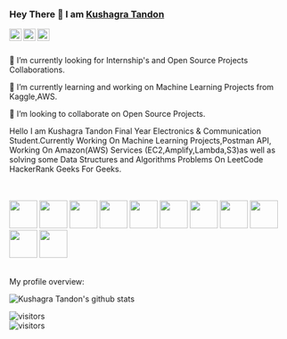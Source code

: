 ### Hey There 👋 I am [Kushagra Tandon](https://github.com/Kushagratandon12)

 <a href="https://www.linkedin.com/in/kushagratandon124/">
  <img align="left" alt="Kushagra's Linkedln" width="22px" src="https://cdn.jsdelivr.net/npm/simple-icons@v3/icons/linkedin.svg" />
</a>

<a href="https://leetcode.com/kushagra12/">
  <img align="left" alt="Kushagra Tandon's Leetcode" width="22px" src="https://cdn.jsdelivr.net/npm/simple-icons@v3/icons/leetcode.svg" />
</a>

<a href="https://www.kaggle.com/kushagratandon12">
  <img align="left" alt="Kushagra Tandon's Kaggle" width="22px" src="https://cdn.jsdelivr.net/npm/simple-icons@v3/icons/kaggle.svg" />
</a>
</br>
</br>

   🔭 I’m currently looking for Internship's and Open Source Projects Collaborations.

   🌱 I’m currently learning and working on Machine Learning Projects from Kaggle,AWS. 

   👯 I’m looking to collaborate on Open Source Projects.
   
Hello I am Kushagra Tandon Final Year Electronics & Communication Student.Currently Working On Machine Learning Projects,Postman API, Working On Amazon(AWS) Services (EC2,Amplify,Lambda,S3)as well as solving some Data Structures and Algorithms Problems On LeetCode HackerRank Geeks For Geeks.

<br>
<br>
<code><a href="https://www.python.org/" target="_blank"><img height="50" src="https://www.vectorlogo.zone/logos/python/python-ar21.svg"></a></code>
<code><a href="https://www.tensorflow.org/" target="_blank"><img height="50" src="https://www.vectorlogo.zone/logos/tensorflow/tensorflow-ar21.svg"></a></code>
<code><a href="https://pytorch.org/" target="_blank"><img height="50" src="https://www.vectorlogo.zone/logos/pytorch/pytorch-ar21.svg"></a></code>
<code><a href="https://jupyter.org/" target="_blank"><img height="50" src="https://www.vectorlogo.zone/logos/jupyter/jupyter-ar21.svg"></a></code>
<code><a href="https://analytics.google.com/" target="_blank"><img height="50" src="https://www.vectorlogo.zone/logos/google_analytics/google_analytics-ar21.svg"></a></code>
<code><a href="https://git-scm.com/" target="_blank"><img height="50" src="https://www.vectorlogo.zone/logos/git-scm/git-scm-ar21.svg"></a></code>
<code><a href="https://www.mysql.com/" target="_blank"><img height="50" src="https://www.vectorlogo.zone/logos/mysql/mysql-ar21.svg"></a></code>
<code><a href="https://www.sqlite.org/" target="_blank"><img height="50" src="https://www.vectorlogo.zone/logos/sqlite/sqlite-ar21.svg"></a></code>
<code><a href="https://www.json.org/" target="_blank"><img height="50" src="https://www.vectorlogo.zone/logos/json/json-ar21.svg"></a></code>
<code><a href="https://cloud.google.com/" target="_blank"><img height="50" src="https://www.vectorlogo.zone/logos/google_cloud/google_cloud-ar21.svg"></a></code>
<code><a href="https://aws.amazon.com/" target="_blank"><img height="50" src="https://www.vectorlogo.zone/logos/amazon_aws/amazon_aws-ar21.svg"></a></code>
<br>
<br>

<div><p>My profile overview: </p></div>

![Kushagra Tandon's github stats](https://github-readme-stats.vercel.app/api?username=Kushagratandon12&show_icons=true)

![visitors](https://visitor-badge.glitch.me/badge?page_id=Kushagratandon12.Kushagratandon12)<br />
 ![visitors](https://visitor-badge.laobi.icu/badge?page_id=Kushagratandon12.Kushagratandon12)
 
 
 
<br />
<br />
 

<!--
**Kushagratandon12/Kushagratandon12** is a ✨ _special_ ✨ repository because its `README.md` (this file) appears on your GitHub profile

